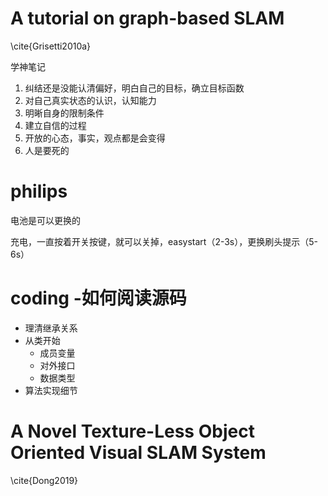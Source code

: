 # A tutorial on graph-based SLAM 
\cite{Grisetti2010a}

学神笔记

1. 纠结还是没能认清偏好，明白自己的目标，确立目标函数
2. 对自己真实状态的认识，认知能力
3. 明晰自身的限制条件
4. 建立自信的过程
5. 开放的心态，事实，观点都是会变得
6. 人是要死的

# philips 

电池是可以更换的

充电，一直按着开关按键，就可以关掉，easystart（2-3s），更换刷头提示（5-6s）

# coding -如何阅读源码
- 理清继承关系
- 从类开始
  - 成员变量
  - 对外接口
  - 数据类型
- 算法实现细节

# A Novel Texture-Less Object Oriented Visual SLAM System
\cite{Dong2019}


